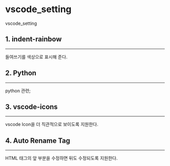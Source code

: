 # vscode_setting
vscode_setting

## 1. indent-rainbow
--------------------------
들여쓰기를 색상으로 표시해 준다.

## 2. Python
--------------------------
python 관련;

## 3. vscode-icons
--------------------------
vscode Icon을 더 직관적으로 보이도록 지원한다.

## 4. Auto Rename Tag
--------------------------
HTML 태그의 앞 부분을 수정하면 뒤도 수정되도록 지원한다.
